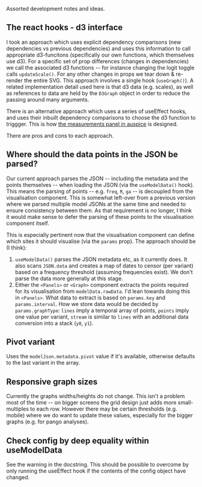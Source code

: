 Assorted development notes and ideas.

## The react hooks - d3 interface

I took an approach which uses explicit dependency comparisons (new dependencies vs previous dependencies) and uses this information to call appropriate d3-funcitons (specifically our own functions, which themselves use d3).
For a specific set of prop differences (changes in dependencies) we call the associated d3 functions -- for instance changing the logit toggle calls `updateScale()`. For any other changes in props we tear down & re-render the entire SVG.
This approach involves a single hook (`useGraph()`).
A related implementation detail used here is that d3 data (e.g. scales), as well as references to data are held by the `D3Graph` object in order to reduce the passing around many arguments.


There is an alternative approach which uses a series of useEffect hooks, and uses their inbuilt dependency comparisons to choose the d3 function to triggger.
This is how [the measurements panel in auspice](https://github.com/nextstrain/auspice/blob/master/src/components/measurements/index.js#L129) is designed.

There are pros and cons to each approach.


## Where should the data points in the JSON be parsed?

Our current approach parses the JSON -- including the metadata and the points themselves -- when loading the JSON (via the `useModelData()` hook).
This means the parsing of points -- e.g. `freq`, `R`, `ga` -- is decoupled from the visualisation component.
This is somewhat left-over from a previous version where we parsed multiple model JSONs at the same time and needed to ensure consistency between them.
As that requirement is no longer, I think it would make sense to defer the parsing of these points to the visualisation component itself.

This is especially pertinent now that the visualisation component can define which sites it should visualise (via the `params` prop).
The approach should be (I think):

1. `useModelData()` parses the JSON metadata etc, as it currently does. It also scans `JSON.data` and creates a map of dates to censor (per variant) based on a frequency threshold (assuming frequencies exist). We don't parse the data more generally at this stage.
2. Either the `<Panels>` or `<Graph>` component extracts the points required for its visualisation from `modelData.rawData`. I'd lean towards doing this in `<Panels>`. What data to extract is based on `params.key` and `params.interval`. How we store data would be decided by `params.graphType`: `lines` imply a temporal array of points, `points` imply one value per variant, `stream` is similar to `lines` with an additional data conversion into a stack (`y0`, `y1`).


## Pivot variant

Uses the `modelJson.metadata.pivot` value if it's available, otherwise defaults to
the last variant in the array.

## Responsive graph sizes

Currently the graphs widths/heights do not change.
This isn't a problem most of the time -- on bigger screens the grid design just adds more small-multiples to each row.
However there may be certain thresholds (e.g. mobile) where we do want to update these values, especially for the bigger graphs (e.g. for pango analyses).

## Check config by deep equality within useModelData

See the warning in the docstring.
This should be possible to overcome by only running the useEffect hook if the contents of the config object have changed.
